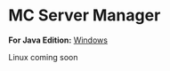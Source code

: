 # MC Server Manager
**For Java Edition:**
[Windows](https://github.com/JaatrovyKnedlicek/MC-Server-Manager-Windows)

Linux coming soon
